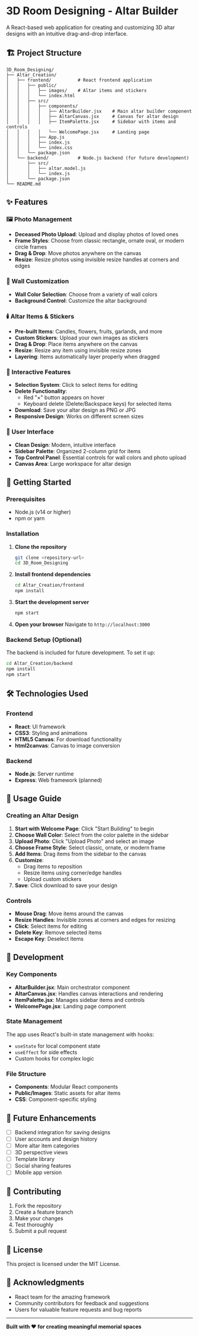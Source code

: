 # 3D Room Designing - Altar Builder

A React-based web application for creating and customizing 3D altar designs with an intuitive drag-and-drop interface.

## 🏗️ Project Structure

```
3D_Room_Designing/
├── Altar_Creation/
│   ├── frontend/          # React frontend application
│   │   ├── public/
│   │   │   ├── images/    # Altar items and stickers
│   │   │   └── index.html
│   │   ├── src/
│   │   │   ├── components/
│   │   │   │   ├── AltarBuilder.jsx    # Main altar builder component
│   │   │   │   ├── AltarCanvas.jsx     # Canvas for altar design
│   │   │   │   ├── ItemPalette.jsx     # Sidebar with items and controls
│   │   │   │   └── WelcomePage.jsx     # Landing page
│   │   │   ├── App.js
│   │   │   ├── index.js
│   │   │   └── index.css
│   │   └── package.json
│   └── backend/           # Node.js backend (for future development)
│       ├── src/
│       │   ├── altar.model.js
│       │   └── index.js
│       └── package.json
└── README.md
```

## ✨ Features

### 🖼️ Photo Management
- **Deceased Photo Upload**: Upload and display photos of loved ones
- **Frame Styles**: Choose from classic rectangle, ornate oval, or modern circle frames
- **Drag & Drop**: Move photos anywhere on the canvas
- **Resize**: Resize photos using invisible resize handles at corners and edges

### 🎨 Wall Customization
- **Wall Color Selection**: Choose from a variety of wall colors
- **Background Control**: Customize the altar background

### 🕯️ Altar Items & Stickers
- **Pre-built Items**: Candles, flowers, fruits, garlands, and more
- **Custom Stickers**: Upload your own images as stickers
- **Drag & Drop**: Place items anywhere on the canvas
- **Resize**: Resize any item using invisible resize zones
- **Layering**: Items automatically layer properly when dragged

### 🎯 Interactive Features
- **Selection System**: Click to select items for editing
- **Delete Functionality**: 
  - Red "×" button appears on hover
  - Keyboard delete (Delete/Backspace keys) for selected items
- **Download**: Save your altar design as PNG or JPG
- **Responsive Design**: Works on different screen sizes

### 🎨 User Interface
- **Clean Design**: Modern, intuitive interface
- **Sidebar Palette**: Organized 2-column grid for items
- **Top Control Panel**: Essential controls for wall colors and photo upload
- **Canvas Area**: Large workspace for altar design

## 🚀 Getting Started

### Prerequisites
- Node.js (v14 or higher)
- npm or yarn

### Installation

1. **Clone the repository**
   ```bash
   git clone <repository-url>
   cd 3D_Room_Designing
   ```

2. **Install frontend dependencies**
   ```bash
   cd Altar_Creation/frontend
   npm install
   ```

3. **Start the development server**
   ```bash
   npm start
   ```

4. **Open your browser**
   Navigate to `http://localhost:3000`

### Backend Setup (Optional)
The backend is included for future development. To set it up:

```bash
cd Altar_Creation/backend
npm install
npm start
```

## 🛠️ Technologies Used

### Frontend
- **React**: UI framework
- **CSS3**: Styling and animations
- **HTML5 Canvas**: For download functionality
- **html2canvas**: Canvas to image conversion

### Backend
- **Node.js**: Server runtime
- **Express**: Web framework (planned)

## 📱 Usage Guide

### Creating an Altar Design

1. **Start with Welcome Page**: Click "Start Building" to begin
2. **Choose Wall Color**: Select from the color palette in the sidebar
3. **Upload Photo**: Click "Upload Photo" and select an image
4. **Choose Frame Style**: Select classic, ornate, or modern frame
5. **Add Items**: Drag items from the sidebar to the canvas
6. **Customize**: 
   - Drag items to reposition
   - Resize items using corner/edge handles
   - Upload custom stickers
7. **Save**: Click download to save your design

### Controls
- **Mouse Drag**: Move items around the canvas
- **Resize Handles**: Invisible zones at corners and edges for resizing
- **Click**: Select items for editing
- **Delete Key**: Remove selected items
- **Escape Key**: Deselect items

## 🔧 Development

### Key Components

- **AltarBuilder.jsx**: Main orchestrator component
- **AltarCanvas.jsx**: Handles canvas interactions and rendering
- **ItemPalette.jsx**: Manages sidebar items and controls
- **WelcomePage.jsx**: Landing page component

### State Management
The app uses React's built-in state management with hooks:
- `useState` for local component state
- `useEffect` for side effects
- Custom hooks for complex logic

### File Structure
- **Components**: Modular React components
- **Public/Images**: Static assets for altar items
- **CSS**: Component-specific styling

## 🎯 Future Enhancements

- [ ] Backend integration for saving designs
- [ ] User accounts and design history
- [ ] More altar item categories
- [ ] 3D perspective views
- [ ] Template library
- [ ] Social sharing features
- [ ] Mobile app version

## 🤝 Contributing

1. Fork the repository
2. Create a feature branch
3. Make your changes
4. Test thoroughly
5. Submit a pull request

## 📄 License

This project is licensed under the MIT License.

## 🙏 Acknowledgments

- React team for the amazing framework
- Community contributors for feedback and suggestions
- Users for valuable feature requests and bug reports

---

**Built with ❤️ for creating meaningful memorial spaces** 